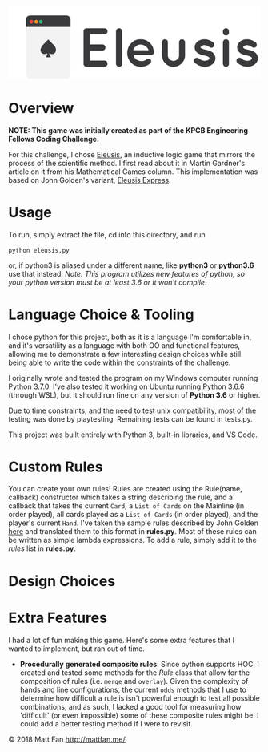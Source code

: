 ![Eleusis](eleusis_logo_dark.png)

# Overview
**NOTE: This game was initially created as part of the KPCB Engineering Fellows Coding Challenge.**

For this challenge, I chose [Eleusis](https://en.wikipedia.org/wiki/Eleusis_(card_game)), an inductive logic game that mirrors the process of the scientific method. I first read about it in Martin Gardner's article on it from his Mathematical Games column. This implementation was based on John Golden's variant, [Eleusis Express](http://www.logicmazes.com/games/eleusis/express.html).

# Usage
To run, simply extract the file, cd into this directory, and run
```
python eleusis.py
```
or, if python3 is aliased under a different name, like **python3** or **python3.6** use that instead. *Note: This program utilizes new features of python, so your python version must be at least 3.6 or it won't compile*.

# Language Choice & Tooling
I chose python for this project, both as it is a language I'm comfortable in, and it's versatility as a language with both OO and functional features, allowing me to demonstrate a few interesting design choices while still being able to write the code within the constraints of the challenge.

I originally wrote and tested the program on my Windows computer running Python 3.7.0. I've also tested it working on Ubuntu running Python 3.6.6 (through WSL), but it should run fine on any version of **Python 3.6** or higher.

Due to time constraints, and the need to test unix compatibility, most of the testing was done by playtesting. Remaining tests can be found in tests.py.

This project was built entirely with Python 3, built-in libraries, and VS Code.

# Custom Rules
You can create your own rules! Rules are created using the Rule(name, callback) constructor which takes a string describing the rule, and a callback that takes the current `Card`, a `List of Cards` on the Mainline (in order played), all cards played as a `List of Cards` (in order played), and the player's current `Hand`. I've taken the sample rules described by John Golden [here](http://www.logicmazes.com/games/eleusis/express.html) and translated them to this format in **rules.py**. Most of these rules can be written as simple lambda expressions. To add a rule, simply add it to the *rules* list in **rules.py**. 

# Design Choices


# Extra Features
I had a lot of fun making this game. Here's some extra features that I wanted to implement, but ran out of time.
- **Procedurally generated composite rules**: Since python supports HOC, I created and tested some methods for the *Rule* class that allow for the composition of rules (i.e. `merge` and `overlay`). Given the complexity of hands and line configurations, the current `odds` methods that I use to determine how difficult a rule is isn't powerful enough to test all possible combinations, and as such, I lacked a good tool for measuring how 'difficult' (or even impossible) some of these composite rules might be. I could add a better testing method if I were to revisit.

 © 2018 Matt Fan
http://mattfan.me/
